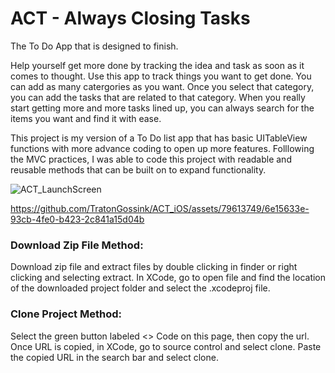# ACT - Always Closing Tasks 

The To Do App that is designed to finish. 

Help yourself get more done by tracking the idea and task as soon as it comes to thought. Use this app to track things you want to get done. You can add as many catergories as you want. Once you select that category, you can add the tasks that are related to that category. When you really start getting more and more tasks lined up, you can always search for the items you want and find it with ease. 

This project is my version of a To Do list app that has basic UITableView functions with more advance coding to open up more features. Folllowing the MVC practices, I was able to code this project with readable and reusable methods that can be built on to expand functionality. 

![ACT_LaunchScreen](https://github.com/TratonGossink/ACT_iOS/assets/79613749/409a06a2-9aa7-474b-aee1-50493ba76034)


https://github.com/TratonGossink/ACT_iOS/assets/79613749/6e15633e-93cb-4fe0-b423-2c841a15d04b

### Download Zip File Method:
Download zip file and extract files by double clicking in finder or right clicking and selecting extract. In XCode, go to open file and find the location of the downloaded project folder and select the .xcodeproj file.

### Clone Project Method:
Select the green button labeled <> Code on this page, then copy the url. Once URL is copied, in XCode, go to source control and select clone. Paste the copied URL in the search bar and select clone.

